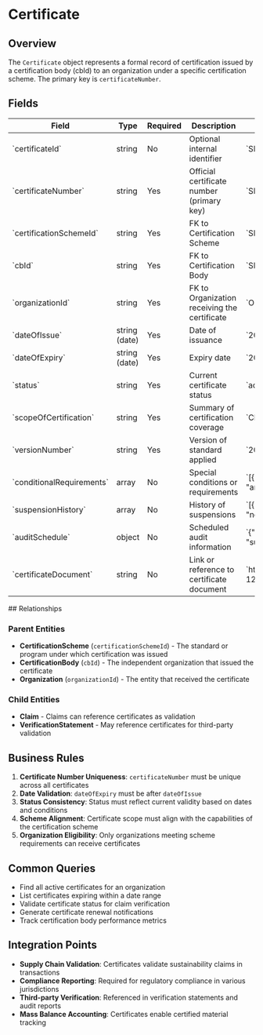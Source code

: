 # Certificate

## Overview
The `Certificate` object represents a formal record of certification issued by a certification body (cbId) to an organization under a specific certification scheme. The primary key is `certificateNumber`.

## Fields
<table class="data">
<thead>
<tr>
<th>Field
<th>Type
<th>Required
<th>Description
<th>Examples
</tr>
</thead>
<tbody>
<tr>
<td>`certificateId`
<td>string
<td>No
<td>Optional internal identifier
<td>`SFI-CERT-001`
</tr>
<tr>
<td>`certificateNumber`
<td>string
<td>Yes
<td>Official certificate number (primary key)
<td>`SFI-2025-12345`
</tr>
<tr>
<td>`certificationSchemeId`
<td>string
<td>Yes
<td>FK to Certification Scheme
<td>`SFI-CoC`
</tr>
<tr>
<td>`cbId`
<td>string
<td>Yes
<td>FK to Certification Body
<td>`SFI`
</tr>
<tr>
<td>`organizationId`
<td>string
<td>Yes
<td>FK to Organization receiving the certificate
<td>`ORG-FORESTCO-001`
</tr>
<tr>
<td>`dateOfIssue`
<td>string (date)
<td>Yes
<td>Date of issuance
<td>`2025-01-01`
</tr>
<tr>
<td>`dateOfExpiry`
<td>string (date)
<td>Yes
<td>Expiry date
<td>`2030-01-01`
</tr>
<tr>
<td>`status`
<td>string
<td>Yes
<td>Current certificate status
<td>`active`, `expired`, `revoked`, etc.
</tr>
<tr>
<td>`scopeOfCertification`
<td>string
<td>Yes
<td>Summary of certification coverage
<td>`Chain of Custody for lumber and pulp`
</tr>
<tr>
<td>`versionNumber`
<td>string
<td>Yes
<td>Version of standard applied
<td>`2022`
</tr>
<tr>
<td>`conditionalRequirements`
<td>array
<td>No
<td>Special conditions or requirements
<td>`[{"type": "surveillance", "frequency": "annual"}]`
</tr>
<tr>
<td>`suspensionHistory`
<td>array
<td>No
<td>History of suspensions
<td>`[{"date": "2023-06-01", "reason": "non-compliance"}]`
</tr>
<tr>
<td>`auditSchedule`
<td>object
<td>No
<td>Scheduled audit information
<td>`{"nextAudit": "2025-12-01", "type": "surveillance"}`
</tr>
<tr>
<td>`certificateDocument`
<td>string
<td>No
<td>Link or reference to certificate document
<td>`https://sfiprogram.org/certificates/2025-12345.pdf`
</tr>
</tbody>
</table>
## Relationships

### Parent Entities
- **CertificationScheme** (`certificationSchemeId`) - The standard or program under which certification was issued
- **CertificationBody** (`cbId`) - The independent organization that issued the certificate
- **Organization** (`organizationId`) - The entity that received the certificate

### Child Entities
- **Claim** - Claims can reference certificates as validation
- **VerificationStatement** - May reference certificates for third-party validation

## Business Rules

1. **Certificate Number Uniqueness**: `certificateNumber` must be unique across all certificates
2. **Date Validation**: `dateOfExpiry` must be after `dateOfIssue`
3. **Status Consistency**: Status must reflect current validity based on dates and conditions
4. **Scheme Alignment**: Certificate scope must align with the capabilities of the certification scheme
5. **Organization Eligibility**: Only organizations meeting scheme requirements can receive certificates

## Common Queries

- Find all active certificates for an organization
- List certificates expiring within a date range
- Validate certificate status for claim verification
- Generate certificate renewal notifications
- Track certification body performance metrics

## Integration Points

- **Supply Chain Validation**: Certificates validate sustainability claims in transactions
- **Compliance Reporting**: Required for regulatory compliance in various jurisdictions
- **Third-party Verification**: Referenced in verification statements and audit reports
- **Mass Balance Accounting**: Certificates enable certified material tracking